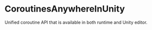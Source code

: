 # CoroutinesAnywhereInUnity
Unified coroutine API that is available in both runtime and Unity editor.
